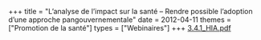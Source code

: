 +++
title = "L’analyse de l’impact sur la santé – Rendre possible l’adoption d’une approche pangouvernementale"
date = 2012-04-11
themes = ["Promotion de la santé"]
types = ["Webinaires"]
+++
[3.4.1_HIA.pdf](/files/3.4.1_HIA.pdf)
